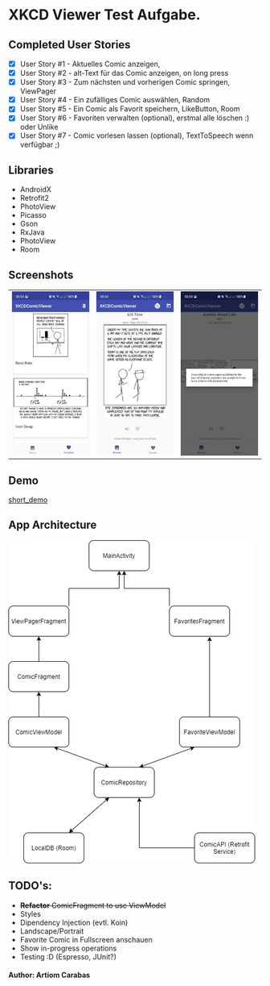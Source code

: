 # XKCD Viewer Test Aufgabe.

## Completed User Stories
- [x] User Story #1 - Aktuelles Comic anzeigen,
- [x] User Story #2 - alt-Text für das Comic anzeigen, on long press
- [x] User Story #3 - Zum nächsten und vorherigen Comic springen, ViewPager 
- [x] User Story #4 - Ein zufälliges Comic auswählen, Random
- [x] User Story #5 - Ein Comic als Favorit speichern, LikeButton, Room
- [x] User Story #6 - Favoriten verwalten (optional), erstmal alle löschen :) oder Unlike 
- [x] User Story #7 - Comic vorlesen lassen (optional), TextToSpeech wenn verfügbar ;)

## Libraries
- AndroidX 
- Retrofit2
- PhotoView
- Picasso
- Gson
- RxJava
- PhotoView
- Room

## Screenshots

<table>
 <tr>
  <td>
   <img src="assets/photo_2021-06-15_00-55-40.jpg" width="300"/>
  </td>
  <td>
   <img src="assets/photo_2021-06-15_00-55-42.jpg" width="300"/>
  </td>
  <td>
   <img src="assets/photo_2021-06-15_00-56-02.jpg" width="300"/>
  </td>
  </tr>
 </table>
 
 ## Demo
 [short_demo](assets/video_2021-06-15_21-10-52.gif)
 
  ## App Architecture
  <img src="assets/XKCDViewer.jpg"/>

## TODO's:
- <del>**Refactor** ComicFragment to use ViewModel</del>
- Styles
- Dipendency Injection (evtl. Koin)
- Landscape/Portrait
- Favorite Comic in Fullscreen anschauen
- Show in-progress operations
- Testing :D (Espresso, JUnit?)


#### Author: Artiom Carabas